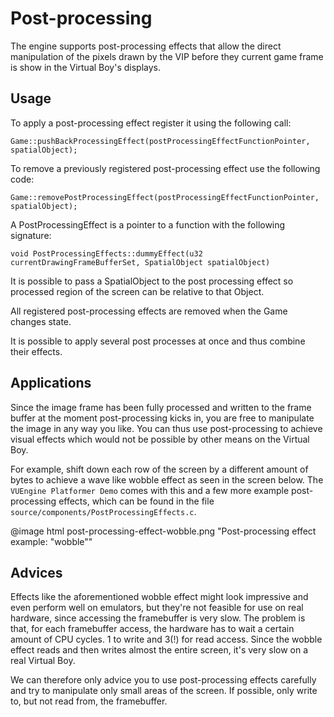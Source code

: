 Post-processing
===============

The engine supports post-processing effects that allow the direct manipulation of the pixels drawn by the VIP before they current game frame is show in the Virtual Boy's displays.


Usage
-----

To apply a post-processing effect register it using the following call:

	Game::pushBackProcessingEffect(postProcessingEffectFunctionPointer, spatialObject);

To remove a previously registered post-processing effect use the following code:
	
	Game::removePostProcessingEffect(postProcessingEffectFunctionPointer, spatialObject);

A PostProcessingEffect is a pointer to a function with the following signature:

	void PostProcessingEffects::dummyEffect(u32 currentDrawingFrameBufferSet, SpatialObject spatialObject)
	
It is possible to pass a SpatialObject to the post processing effect so processed region of the screen can be relative to that Object.  

All registered post-processing effects are removed when the Game changes state.

It is possible to apply several post processes at once and thus combine their effects.


Applications
------------

Since the image frame has been fully processed and written to the frame buffer at the moment post-processing kicks in, you are free to manipulate the image in any way you like. You can thus use post-processing to achieve visual effects which would not be possible by other means on the Virtual Boy.

For example, shift down each row of the screen by a different amount of bytes to achieve a wave like wobble effect as seen in the screen below. The `VUEngine Platformer Demo` comes with this and a few more example post-processing effects, which can be found in the file `source/components/PostProcessingEffects.c`.

@image html post-processing-effect-wobble.png "Post-processing effect example: \"wobble\"" 


Advices
-------

Effects like the aforementioned wobble effect might look impressive and even perform well on emulators, but they're not feasible for use on real hardware, since accessing the framebuffer is very slow. The problem is that, for each framebuffer access, the hardware has to wait a certain amount of CPU cycles. 1 to write and 3(!) for read access. Since the wobble effect reads and then writes almost the entire screen, it's very slow on a real Virtual Boy.

We can therefore only advice you to use post-processing effects carefully and try to manipulate only small areas of the screen. If possible, only write to, but not read from, the framebuffer.
